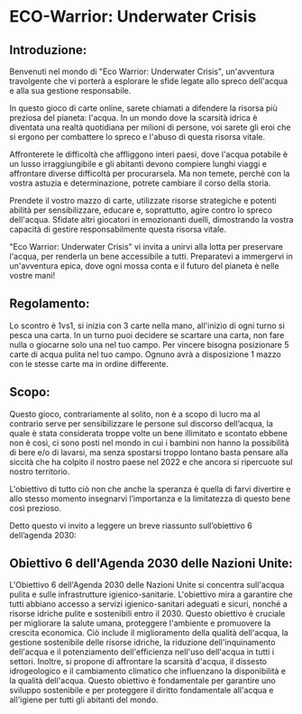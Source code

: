 

  

# ECO-Warrior: Underwater Crisis

## Introduzione:
Benvenuti nel mondo di "Eco Warrior: Underwater Crisis", un'avventura travolgente che vi porterà a esplorare le sfide legate allo spreco dell'acqua e alla sua gestione responsabile.

In questo gioco di carte online, sarete chiamati a difendere la risorsa più preziosa del pianeta: l'acqua. In un mondo dove la scarsità idrica è diventata una realtà quotidiana per milioni di persone, voi sarete gli eroi che si ergono per combattere lo spreco e l'abuso di questa risorsa vitale.

Affronterete le difficoltà che affliggono interi paesi, dove l'acqua potabile è un lusso irraggiungibile e gli abitanti devono compiere lunghi viaggi e affrontare diverse difficoltà per procurarsela. Ma non temete, perché con la vostra astuzia e determinazione, potrete cambiare il corso della storia.

Prendete il vostro mazzo di carte, utilizzate risorse strategiche e potenti abilità per sensibilizzare, educare e, soprattutto, agire contro lo spreco dell'acqua. Sfidate altri giocatori in emozionanti duelli, dimostrando la vostra capacità di gestire responsabilmente questa risorsa vitale.

"Eco Warrior: Underwater Crisis" vi invita a unirvi alla lotta per preservare l'acqua, per renderla un bene accessibile a tutti. Preparatevi a immergervi in un'avventura epica, dove ogni mossa conta e il futuro del pianeta è nelle vostre mani!

## Regolamento:
Lo scontro è 1vs1, si inizia con 3 carte nella mano, all'inizio di ogni turno si pesca una carta. In un turno puoi decidere se scartare una carta, non fare nulla o giocarne solo una nel tuo campo. Per vincere bisogna posizionare 5 carte di acqua pulita nel tuo campo.
Ognuno avrà a disposizione 1 mazzo con le stesse carte ma in ordine differente.

## Scopo:
Questo gioco, contrariamente al solito, non è a scopo di lucro ma al contrario serve per sensibilizzare le persone sul discorso dell’acqua, la quale è stata considerata troppe volte un bene illimitato e scontato ebbene non è così, ci sono posti nel mondo in cui i bambini non hanno la possibilità di bere e/o di lavarsi, ma senza spostarsi troppo lontano basta pensare alla siccità che ha colpito il nostro paese nel 2022 e che ancora si ripercuote sul nostro territorio.

L'obiettivo di tutto ciò non che anche la speranza è quella di farvi divertire e allo stesso momento insegnarvi l’importanza e la limitatezza di questo bene così prezioso.

Detto questo vi invito a leggere un breve riassunto sull’obiettivo 6 dell’agenda 2030:

## Obiettivo 6 dell'Agenda 2030 delle Nazioni Unite:
L'Obiettivo 6 dell'Agenda 2030 delle Nazioni Unite si concentra sull'acqua pulita e sulle infrastrutture igienico-sanitarie. L'obiettivo mira a garantire che tutti abbiano accesso a servizi igienico-sanitari adeguati e sicuri, nonché a risorse idriche pulite e sostenibili entro il 2030. Questo obiettivo è cruciale per migliorare la salute umana, proteggere l'ambiente e promuovere la crescita economica. Ciò include il miglioramento della qualità dell'acqua, la gestione sostenibile delle risorse idriche, la riduzione dell'inquinamento dell'acqua e il potenziamento dell'efficienza nell'uso dell'acqua in tutti i settori. Inoltre, si propone di affrontare la scarsità d'acqua, il dissesto idrogeologico e il cambiamento climatico che influenzano la disponibilità e la qualità dell'acqua. Questo obiettivo è fondamentale per garantire uno sviluppo sostenibile e per proteggere il diritto fondamentale all'acqua e all'igiene per tutti gli abitanti del mondo.
